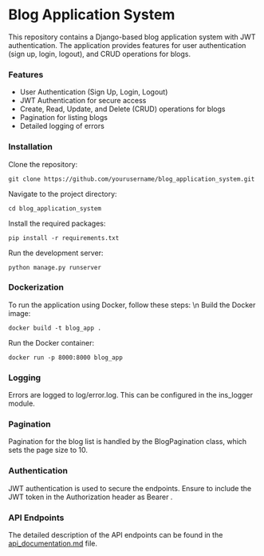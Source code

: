 # Blog Application System
This repository contains a Django-based blog application system with JWT authentication. The application provides features for user authentication (sign up, login, logout), and CRUD operations for blogs.

### Features
- User Authentication (Sign Up, Login, Logout)
- JWT Authentication for secure access
- Create, Read, Update, and Delete (CRUD) operations for blogs
- Pagination for listing blogs
- Detailed logging of errors

### Installation
Clone the repository:
```
git clone https://github.com/yourusername/blog_application_system.git
```
Navigate to the project directory:
```
cd blog_application_system
```
Install the required packages:
```
pip install -r requirements.txt
```
Run the development server:
```
python manage.py runserver
```
### Dockerization
To run the application using Docker, follow these steps:
\n
Build the Docker image:
```
docker build -t blog_app .
```
Run the Docker container:
```
docker run -p 8000:8000 blog_app
```
### Logging
Errors are logged to log/error.log. This can be configured in the ins_logger module.

### Pagination
Pagination for the blog list is handled by the BlogPagination class, which sets the page size to 10.

### Authentication
JWT authentication is used to secure the endpoints. Ensure to include the JWT token in the Authorization header as Bearer <token>.

### API Endpoints
The detailed description of the API endpoints can be found in the [api_documentation.md](https://github.com/varshamohan08/blog_application_system-/blob/52d9a84872c926e29849fb6c7e69d19b244f4f3f/api_documentation.md) file.
